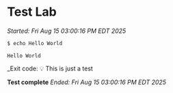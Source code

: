 # Test Lab

_Started: Fri Aug 15 03:00:16 PM EDT 2025_

```bash
$ echo Hello World
```
```
Hello World
```
_Exit code: 
💡 This is just a test

**Test complete**
_Ended: Fri Aug 15 03:00:16 PM EDT 2025_
